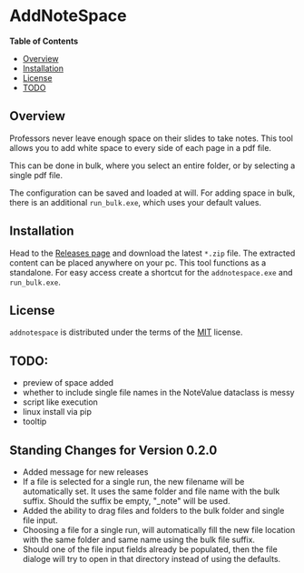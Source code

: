 # AddNoteSpace

**Table of Contents**

- [Overview](#overview)
- [Installation](#installation)
- [License](#license)
- [TODO](#todo)


## Overview

Professors never leave enough space on their slides to take notes.
This tool allows you to add white space to every side of each page in a pdf file.

This can be done in bulk, where you select an entire folder, or by selecting
a single pdf file.

The configuration can be saved and loaded at will. For adding space in bulk,
there is an additional `run_bulk.exe`, which uses your default values.

## Installation

Head to the [Releases page](https://github.com/maromei/addnotespace/releases)
and download the latest `*.zip` file. The extracted content can be placed anywhere on
your pc. This tool functions as a standalone.
For easy access create a shortcut for the `addnotespace.exe` and
`run_bulk.exe`.

## License

`addnotespace` is distributed under the terms of the [MIT](https://spdx.org/licenses/MIT.html) license.


## TODO:

- preview of space added
- whether to include single file names in the NoteValue dataclass is messy
- script like execution
- linux install via pip
- tooltip

## Standing Changes for Version 0.2.0

- Added message for new releases
- If a file is selected for a single run, the new filename will be automatically set. It uses the same folder and file name with the bulk suffix. Should the suffix be empty, "_note" will be used.
- Added the ability to drag files and folders to the bulk folder and single file input.
- Choosing a file for a single run, will automatically fill the new file location with the same folder and same name using the bulk file suffix.
- Should one of the file input fields already be populated, then the file dialoge will try to open in that directory instead of using the defaults.
